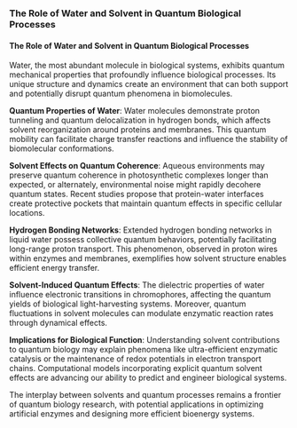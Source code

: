 ### The Role of Water and Solvent in Quantum Biological Processes

#### The Role of Water and Solvent in Quantum Biological Processes

Water, the most abundant molecule in biological systems, exhibits quantum mechanical properties that profoundly influence biological processes. Its unique structure and dynamics create an environment that can both support and potentially disrupt quantum phenomena in biomolecules.

**Quantum Properties of Water**: Water molecules demonstrate proton tunneling and quantum delocalization in hydrogen bonds, which affects solvent reorganization around proteins and membranes. This quantum mobility can facilitate charge transfer reactions and influence the stability of biomolecular conformations.

**Solvent Effects on Quantum Coherence**: Aqueous environments may preserve quantum coherence in photosynthetic complexes longer than expected, or alternately, environmental noise might rapidly decohere quantum states. Recent studies propose that protein-water interfaces create protective pockets that maintain quantum effects in specific cellular locations.

**Hydrogen Bonding Networks**: Extended hydrogen bonding networks in liquid water possess collective quantum behaviors, potentially facilitating long-range proton transport. This phenomenon, observed in proton wires within enzymes and membranes, exemplifies how solvent structure enables efficient energy transfer.

**Solvent-Induced Quantum Effects**: The dielectric properties of water influence electronic transitions in chromophores, affecting the quantum yields of biological light-harvesting systems. Moreover, quantum fluctuations in solvent molecules can modulate enzymatic reaction rates through dynamical effects.

**Implications for Biological Function**: Understanding solvent contributions to quantum biology may explain phenomena like ultra-efficient enzymatic catalysis or the maintenance of redox potentials in electron transport chains. Computational models incorporating explicit quantum solvent effects are advancing our ability to predict and engineer biological systems.

The interplay between solvents and quantum processes remains a frontier of quantum biology research, with potential applications in optimizing artificial enzymes and designing more efficient bioenergy systems.